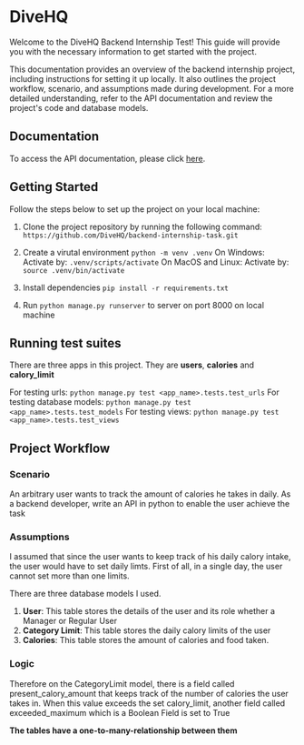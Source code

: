 # DiveHQ

Welcome to the DiveHQ Backend Internship Test! This guide will provide you with the necessary information to get started with the project.

This documentation provides an overview of the backend internship project, including instructions for setting it up locally. It also outlines the project workflow, scenario, and assumptions made during development. For a more detailed understanding, refer to the API documentation and review the project's code and database models.

## Documentation
To access the API documentation, please click [here](https://documenter.getpostman.com/view/22678038/2s93sf1W9p).

## Getting Started

Follow the steps below to set up the project on your local machine:

1. Clone the project repository by running the following command:
``` https://github.com/DiveHQ/backend-internship-task.git ```

2. Create a  virutal environment
``` python -m venv .venv ``` 
On Windows: Activate by:  ```.venv/scripts/activate```
On MacOS and Linux: Activate by:  ```source .venv/bin/activate```

3. Install dependencies
```pip install -r requirements.txt```

4. Run ``` python manage.py runserver ``` to server on port 8000 on local machine

## Running test suites

There are three apps in this project. They are **users**, **calories** and **calory_limit**

For testing urls:
``` python manage.py test <app_name>.tests.test_urls ```
For testing database models:
``` python manage.py test <app_name>.tests.test_models ```
For testing views:
``` python manage.py test <app_name>.tests.test_views ```


## Project Workflow
### Scenario
An arbitrary user wants to track the amount of calories he takes in daily. As a backend developer, write an API in python to enable the user achieve the task

### Assumptions
I assumed that since the user wants to keep track of his daily calory intake, the user would have to set daily limts.
First of all, in a single day, the user cannot set more than one limits. 

There are three database models I used.

1. **User**: This table stores the details of the user and its role whether a Manager or Regular User
2. **Category Limit**: This table stores the daily calory limits of the user
3. **Calories**: This table stores the amount of calories and food taken. 

### Logic
Therefore on the CategoryLimit model, there is a field called present_calory_amount that keeps track of the number of calories the user takes in. When this value exceeds the set calory_limit, another field called exceeded_maximum which is a Boolean Field is set to True

**The tables have a one-to-many-relationship between them**
